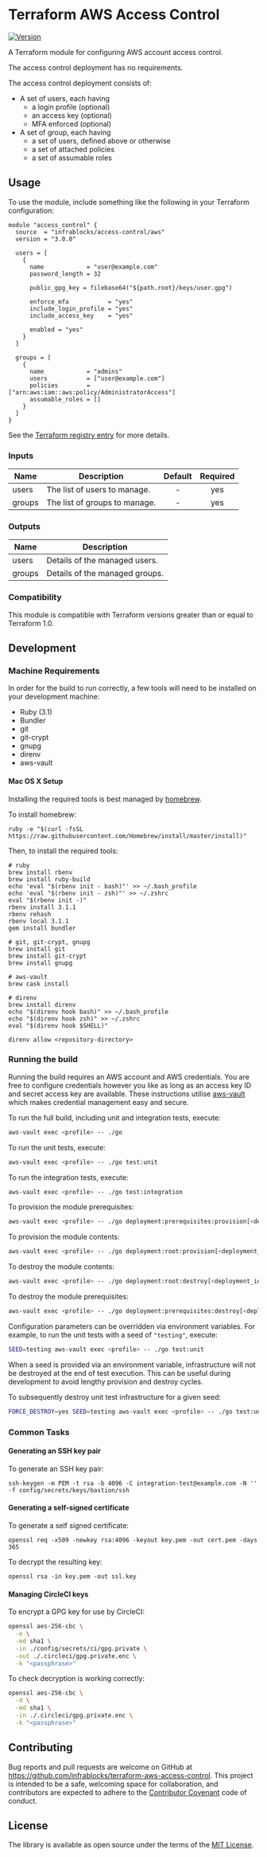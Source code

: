 Terraform AWS Access Control
============================

[![Version](https://img.shields.io/github/v/tag/infrablocks/terraform-aws-access-control?sort=semver)](https://github.com/infrablocks/terraform-aws-access-control/tags)

A Terraform module for configuring AWS account access control.

The access control deployment has no requirements.

The access control deployment consists of:

* A set of users, each having
    * a login profile (optional)
    * an access key (optional)
    * MFA enforced (optional)
* A set of group, each having
    * a set of users, defined above or otherwise
    * a set of attached policies
    * a set of assumable roles

Usage
-----

To use the module, include something like the following in your Terraform
configuration:

```hcl-terraform
module "access_control" {
  source  = "infrablocks/access-control/aws"
  version = "3.0.0"

  users = [
    {
      name            = "user@example.com"
      password_length = 32

      public_gpg_key = filebase64("${path.root}/keys/user.gpg")

      enforce_mfa           = "yes"
      include_login_profile = "yes"
      include_access_key    = "yes"

      enabled = "yes"
    }
  ]

  groups = [
    {
      name            = "admins"
      users           = ["user@example.com"]
      policies        = ["arn:aws:iam::aws:policy/AdministratorAccess"]
      assumable_roles = []
    }
  ]
}
```

See the
[Terraform registry entry](https://registry.terraform.io/modules/infrablocks/access-control/aws/latest)
for more details.

### Inputs

| Name   | Description                   | Default | Required |
|--------|-------------------------------|:-------:|:--------:|
| users  | The list of users to manage.  |    -    |   yes    |
| groups | The list of groups to manage. |    -    |   yes    |

### Outputs

| Name   | Description                    |
|--------|--------------------------------|
| users  | Details of the managed users.  |
| groups | Details of the managed groups. |

### Compatibility

This module is compatible with Terraform versions greater than or equal to
Terraform 1.0.

Development
-----------

### Machine Requirements

In order for the build to run correctly, a few tools will need to be installed
on your development machine:

* Ruby (3.1)
* Bundler
* git
* git-crypt
* gnupg
* direnv
* aws-vault

#### Mac OS X Setup

Installing the required tools is best managed by [homebrew](http://brew.sh).

To install homebrew:

```
ruby -e "$(curl -fsSL https://raw.githubusercontent.com/Homebrew/install/master/install)"
```

Then, to install the required tools:

```
# ruby
brew install rbenv
brew install ruby-build
echo 'eval "$(rbenv init - bash)"' >> ~/.bash_profile
echo 'eval "$(rbenv init - zsh)"' >> ~/.zshrc
eval "$(rbenv init -)"
rbenv install 3.1.1
rbenv rehash
rbenv local 3.1.1
gem install bundler

# git, git-crypt, gnupg
brew install git
brew install git-crypt
brew install gnupg

# aws-vault
brew cask install

# direnv
brew install direnv
echo "$(direnv hook bash)" >> ~/.bash_profile
echo "$(direnv hook zsh)" >> ~/.zshrc
eval "$(direnv hook $SHELL)"

direnv allow <repository-directory>
```

### Running the build

Running the build requires an AWS account and AWS credentials. You are free to
configure credentials however you like as long as an access key ID and secret
access key are available. These instructions utilise
[aws-vault](https://github.com/99designs/aws-vault) which makes credential
management easy and secure.

To run the full build, including unit and integration tests, execute:

```bash
aws-vault exec <profile> -- ./go
```

To run the unit tests, execute:

```bash
aws-vault exec <profile> -- ./go test:unit
```

To run the integration tests, execute:

```bash
aws-vault exec <profile> -- ./go test:integration
```

To provision the module prerequisites:

```bash
aws-vault exec <profile> -- ./go deployment:prerequisites:provision[<deployment_identifier>]
```

To provision the module contents:

```bash
aws-vault exec <profile> -- ./go deployment:root:provision[<deployment_identifier>]
```

To destroy the module contents:

```bash
aws-vault exec <profile> -- ./go deployment:root:destroy[<deployment_identifier>]
```

To destroy the module prerequisites:

```bash
aws-vault exec <profile> -- ./go deployment:prerequisites:destroy[<deployment_identifier>]
```

Configuration parameters can be overridden via environment variables. For 
example, to run the unit tests with a seed of `"testing"`, execute:

```bash
SEED=testing aws-vault exec <profile> -- ./go test:unit
```

When a seed is provided via an environment variable, infrastructure will not be 
destroyed at the end of test execution. This can be useful during development 
to avoid lengthy provision and destroy cycles.

To subsequently destroy unit test infrastructure for a given seed:

```bash
FORCE_DESTROY=yes SEED=testing aws-vault exec <profile> -- ./go test:unit
```

### Common Tasks

#### Generating an SSH key pair

To generate an SSH key pair:

```
ssh-keygen -m PEM -t rsa -b 4096 -C integration-test@example.com -N '' -f config/secrets/keys/bastion/ssh
```

#### Generating a self-signed certificate

To generate a self signed certificate:

```
openssl req -x509 -newkey rsa:4096 -keyout key.pem -out cert.pem -days 365
```

To decrypt the resulting key:

```
openssl rsa -in key.pem -out ssl.key
```

#### Managing CircleCI keys

To encrypt a GPG key for use by CircleCI:

```bash
openssl aes-256-cbc \
  -e \
  -md sha1 \
  -in ./config/secrets/ci/gpg.private \
  -out ./.circleci/gpg.private.enc \
  -k "<passphrase>"
```

To check decryption is working correctly:

```bash
openssl aes-256-cbc \
  -d \
  -md sha1 \
  -in ./.circleci/gpg.private.enc \
  -k "<passphrase>"
```

Contributing
------------

Bug reports and pull requests are welcome on GitHub at
https://github.com/infrablocks/terraform-aws-access-control.
This project is intended to be a safe, welcoming space for collaboration, and
contributors are expected to adhere to
the [Contributor Covenant](http://contributor-covenant.org) code of conduct.

License
-------

The library is available as open source under the terms of the
[MIT License](http://opensource.org/licenses/MIT).
